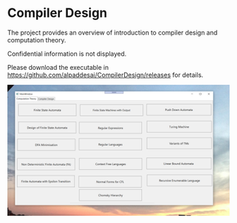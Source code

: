 # Compiler Design

The project provides an overview of introduction to compiler design and computation theory. 

Confidential information is not displayed.

Please download the executable in https://github.com/alpaddesai/CompilerDesign/releases for details.

![image](ComputationTheory.png)



